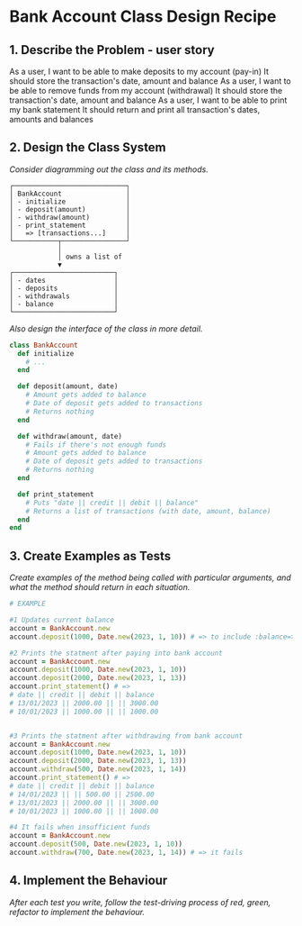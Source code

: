 # Bank Account Class Design Recipe

## 1. Describe the Problem - user story

As a user, I want to be able to make deposits to my account (pay-in) 
  It should store the transaction's date, amount and balance
As a user, I want to be able to remove funds from my account (withdrawal)
  It should store the transaction's date, amount and balance
As a user, I want to be able to print my bank statement
  It should return and print all transaction's dates, amounts and balances


## 2. Design the Class System

_Consider diagramming out the class and its methods._

```
┌────────────────────────────┐
│ BankAccount                │
│ - initialize               │
│ - deposit(amount)          │
│ - withdraw(amount)         │
│ - print_statement          │
│   => [transactions...]     │
└───────────┬────────────────┘
            │
            │ owns a list of
            ▼
┌─────────────────────────┐
│ - dates                 │
│ - deposits              │
│ - withdrawals           │
│ - balance               │
└─────────────────────────┘
```

_Also design the interface of the class in more detail._

```ruby
class BankAccount
  def initialize
    # ...
  end

  def deposit(amount, date)
    # Amount gets added to balance
    # Date of deposit gets added to transactions
    # Returns nothing
  end

  def withdraw(amount, date)
    # Fails if there's not enough funds
    # Amount gets added to balance
    # Date of deposit gets added to transactions
    # Returns nothing
  end

  def print_statement
    # Puts "date || credit || debit || balance"
    # Returns a list of transactions (with date, amount, balance)
  end
end

```

## 3. Create Examples as Tests

_Create examples of the method being called with particular arguments, and what the method should return in each situation._

```ruby
# EXAMPLE

#1 Updates current balance
account = BankAccount.new
account.deposit(1000, Date.new(2023, 1, 10)) # => to include :balance=>1000

#2 Prints the statment after paying into bank account
account = BankAccount.new
account.deposit(1000, Date.new(2023, 1, 10))
account.deposit(2000, Date.new(2023, 1, 13))
account.print_statement() # => 
# date || credit || debit || balance
# 13/01/2023 || 2000.00 || || 3000.00
# 10/01/2023 || 1000.00 || || 1000.00


#3 Prints the statment after withdrawing from bank account
account = BankAccount.new
account.deposit(1000, Date.new(2023, 1, 10))
account.deposit(2000, Date.new(2023, 1, 13))
account.withdraw(500, Date.new(2023, 1, 14))
account.print_statement() # => 
# date || credit || debit || balance
# 14/01/2023 || || 500.00 || 2500.00
# 13/01/2023 || 2000.00 || || 3000.00
# 10/01/2023 || 1000.00 || || 1000.00

#4 It fails when insufficient funds
account = BankAccount.new
account.deposit(500, Date.new(2023, 1, 10))
account.withdraw(700, Date.new(2023, 1, 14)) # => it fails

```

## 4. Implement the Behaviour

_After each test you write, follow the test-driving process of red, green,
refactor to implement the behaviour._